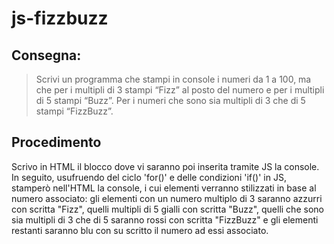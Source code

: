 # js-fizzbuzz

## Consegna:
> Scrivi un programma che stampi in console i numeri da 1 a 100,
> ma che per i multipli di 3 stampi “Fizz” al posto del numero e per i multipli di 5 stampi “Buzz”.
> Per i numeri che sono sia multipli di 3 che di 5 stampi “FizzBuzz”.

## Procedimento
Scrivo in HTML il blocco dove vi saranno poi inserita tramite JS la console. In seguito, usufruendo del ciclo 'for()' e delle condizioni 'if()' in JS,
stamperò nell'HTML la console, i cui elementi verranno stilizzati in base al numero associato: gli elementi con un numero multiplo di 3 saranno azzurri con scritta "Fizz",
quelli multipli di 5 gialli con scritta "Buzz", quelli che sono sia multipli di 3 che di 5 saranno rossi con scritta "FizzBuzz" e gli elementi restanti saranno blu con su scritto
il numero ad essi associato.